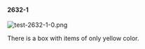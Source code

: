 #### 2632-1
![test-2632-1-0.png](https://github.com/lil-lab/nlvr/raw/master/nlvr/test/images/0/test-2632-1-0.png "test-2632-1-0.png")

There is a box with items of only yellow color.